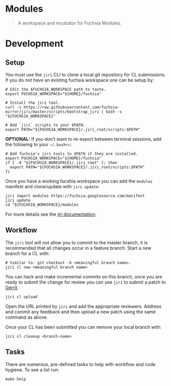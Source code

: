 Modules
=======

> A workspace and incubator for Fuchsia Modules.

# Development

## Setup

You must use the `jiri` CLI to clone a local git repository for CL submissions. If you do not have an existing fuchsia workspace one can be setup by:

    # Edit the $FUCHSIA_WORKSPACE path to taste.
    export FUCHSIA_WORKSPACE="${HOME}/fuchsia"

    # Install the jiri tool.
    curl -s https://raw.githubusercontent.com/fuchsia-mirror/jiri/master/scripts/bootstrap_jiri | bash -s "${FUCHSIA_WORKSPACE}"

    # Add `jiri` scripts to your $PATH.
    export PATH="${FUCHSIA_WORKSPACE}/.jiri_root/scripts:$PATH"

**OPTIONAL:** If you don't want to re-export between terminal sessions, add the following to your `~/.bashrc`:

    # Add fuchsia's jiri tools to $PATH if they are installed.
    export FUCHSIA_WORKSPACE="${HOME}/fuchsia"
    if [ -d "${FUCHSIA_WORKSPACE}/.jiri_root" ]; then
      export PATH="${FUCHSIA_WORKSPACE}/.jiri_root/scripts:$PATH"
    fi

Once you have a working fucshia workspace you can add the `modules` manifest and clone/update with `jiri update`:

    jiri import modules https://fuchsia.googlesource.com/manifest
    jiri update
    cd "${FUCHSIA_WORKSPACE}/modules

For more details see the [jiri documentation][jiri].

## Workflow

The `jiri` tool will not allow you to commit to the master branch, it is recommended that all changes occur in a feature branch. Start a new branch for a CL with:

    # Similar to: git checkout -b <meaningful branch name>.
    jiri cl new <meaningful branch name>

You can hack and make incremental commits on this branch, once you are ready to submit the change for review you can use `jiri` to submit a patch to [Gerrit][gerrit].

    jiri cl upload

Open the URL printed by `jiri` and add the appropriate reviewers. Address and commit any feedback and then upload a new patch using the same command as above.

Once your CL has been submitted you can remove your local branch with:

    jiri cl cleanup <branch-name>

## Tasks

There are numerous, pre-defined tasks to help with workflow and code hygiene. To see a list run:

    make help

[jiri]: https://fuchsia.googlesource.com/jiri
[gerrit]: https://fuchsia-review.googlesource.com/
